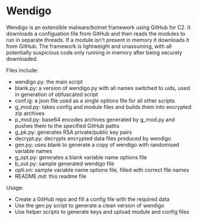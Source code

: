 # Wendigo

Wendigo is an extensible malware/botnet framework using GitHub for C2. It downloads a configuation file from GitHub and then reads the modules to run in separate threads. If a module isn't present in memory it downloads it from GitHub. The framework is lightweight and unassuming, with all potentially suspicious code only running in memory after being securely downloaded.

Files include:
  - wendigo.py: the main script
  - blank.py: a version of wendigo.py with all names switched to uids, used in generation of obfuscated script
  - conf.ig: a json file used as a single options file for all other scripts
  - g_mod.py: takes config and module files and builds them into encrypted zip archives
  - p_mod.py: base64 encodes archives generated by g_mod.py and pushes them to the specified GitHub paths
  - g_pk.py: generates RSA private/public key pairs
  - decrypt.py: decrypts encrypted data files produced by wendigo
  - gen.py: uses blank to generate a copy of wendigo with randomised variable names
  - g_opt.py: generates a blank variable name options file
  - b_out.py: sample generated wendigo file
  - opti.on: sample variable name options file, filled with correct file names
  - README.md: this readme file

Usage:
  - Create a GitHub repo and fill a config file with the required data
  - Use the gen.py script to generate a clean version of wendigo
  - Use helper scripts to generate keys and upload module and config files
